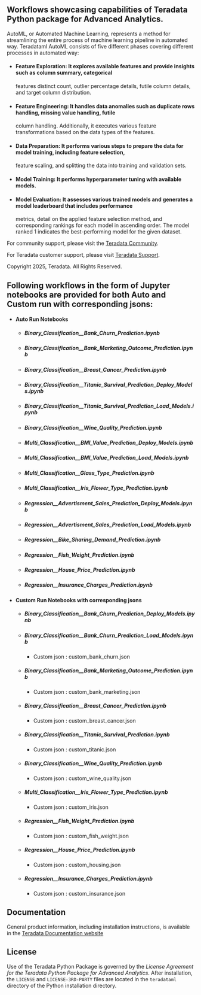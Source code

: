 ## Workflows showcasing capabilities of Teradata Python package for Advanced Analytics.

AutoML, or Automated Machine Learning, represents a method for streamlining the entire process of machine learning 
pipeline in automated way. Teradataml AutoML consists of five different phases covering different processes in 
automated way:
* #### Feature Exploration: It explores available features and provide insights such as column summary, categorical 
  features distinct count, outlier percentage details, futile column details, and target column distribution.
* #### Feature Engineering: It handles data anomalies such as duplicate rows handling, missing value handling, futile 
  column handling. Additionally, it executes various feature transformations based on the data types of the features.
* #### Data Preparation: It performs various steps to prepare the data for model training, including feature selection, 
  feature scaling, and splitting the data into training and validation sets.
* #### Model Training: It performs hyperparameter tuning with available models.
* #### Model Evaluation: It assesses various trained models and generates a model leaderboard that includes performance 
  metrics, detail on the applied feature selection method, and corresponding rankings for each model in ascending order. The model ranked 1 indicates the best-performing model for the given dataset.

For community support, please visit the [Teradata Community](https://support.teradata.com/community?id=community_forum&sys_id=14fe131e1bf7f304682ca8233a4bcb1d).

For Teradata customer support, please visit [Teradata Support](https://support.teradata.com/csm).

Copyright 2025, Teradata. All Rights Reserved.

## Following workflows in the form of Jupyter notebooks are provided for both Auto and Custom run with corresponding jsons:
* #### Auto Run Notebooks
    - ##### Binary_Classification__Bank_Churn_Prediction.ipynb
    - ##### Binary_Classification__Bank_Marketing_Outcome_Prediction.ipynb
    - ##### Binary_Classification__Breast_Cancer_Prediction.ipynb
    - ##### Binary_Classification__Titanic_Survival_Prediction_Deploy_Models.ipynb
    - ##### Binary_Classification__Titanic_Survival_Prediction_Load_Models.ipynb
    - ##### Binary_Classification__Wine_Quality_Prediction.ipynb
    - ##### Multi_Classification__BMI_Value_Prediction_Deploy_Models.ipynb
    - ##### Multi_Classification__BMI_Value_Prediction_Load_Models.ipynb
    - ##### Multi_Classification__Glass_Type_Prediction.ipynb
    - ##### Multi_Classification__Iris_Flower_Type_Prediction.ipynb
    - ##### Regression__Advertisment_Sales_Prediction_Deploy_Models.ipynb
    - ##### Regression__Advertisment_Sales_Prediction_Load_Models.ipynb
    - ##### Regression__Bike_Sharing_Demand_Prediction.ipynb
    - ##### Regression__Fish_Weight_Prediction.ipynb
    - ##### Regression__House_Price_Prediction.ipynb
    - ##### Regression__Insurance_Charges_Prediction.ipynb
    
* #### Custom Run Notebooks with corresponding jsons
    - ##### Binary_Classification__Bank_Churn_Prediction_Deploy_Models.ipynb
    - ##### Binary_Classification__Bank_Churn_Prediction_Load_Models.ipynb
      - Custom json : custom_bank_churn.json
    - ##### Binary_Classification__Bank_Marketing_Outcome_Prediction.ipynb
      - Custom json : custom_bank_marketing.json
    - ##### Binary_Classification__Breast_Cancer_Prediction.ipynb
      - Custom json : custom_breast_cancer.json
    - ##### Binary_Classification__Titanic_Survival_Prediction.ipynb
      - Custom json : custom_titanic.json
    - ##### Binary_Classification__Wine_Quality_Prediction.ipynb
      - Custom json : custom_wine_quality.json
    - ##### Multi_Classification__Iris_Flower_Type_Prediction.ipynb
      - Custom json : custom_iris.json
    - ##### Regression__Fish_Weight_Prediction.ipynb
      - Custom json : custom_fish_weight.json
    - ##### Regression__House_Price_Prediction.ipynb
      - Custom json : custom_housing.json
    - ##### Regression__Insurance_Charges_Prediction.ipynb
      - Custom json : custom_insurance.json

## Documentation

General product information, including installation instructions, is available in the [Teradata Documentation website](https://docs.teradata.com/search/documents?query=package+python+-lake&filters=category~%2522Programming+Reference%2522_%2522User+Guide%2522*prodname~%2522Teradata+Package+for+Python%2522_%2522Teradata+Python+Package%2522&sort=last_update&virtual-field=title_only&content-lang=)

## License

Use of the Teradata Python Package is governed by the *License Agreement for the Teradata Python Package for Advanced Analytics*. 
After installation, the `LICENSE` and `LICENSE-3RD-PARTY` files are located in the `teradataml` directory of the Python installation directory.
